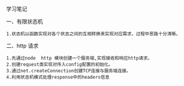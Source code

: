 学习笔记

一、有限状态机

    1.状态机以函数实现对各个状态之间的互相转换来实现对应需求，过程中思路十分清晰。

二、http 请求

    1.先通过node  http 模块创建一个服务端,实现接收和响应http请求。
    2.创建request类实现对传入config配置的初始化。
    3.通过net.createConnection创建TCP连接与服务端连接。
    4.利用状态机模式处理response中的headers信息
